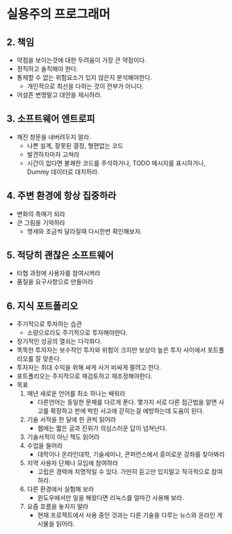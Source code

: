 # 실용주의 프로그래머

## 2. 책임
- 약점을 보이는것에 대한 두려움이 가장 큰 약점이다.
- 정직하고 솔직해야 한다.
- 통제할 수 없는 위험요소가 있지 않은지 분석해야한다.
    - 개인적으로 최선을 다하는 것이 전부가 아니다.
- 어설픈 변명말고 대안을 제시하라.

## 3. 소프트웨어 엔트로피
- 깨진 창문을 내버려두지 말라.
    - 나쁜 설계, 잘못된 결정, 형편없는 코드
    - 발견하자마자 고쳐라
    - 시간이 없다면 불쾌한 코드를 주석하거나, TODO 메시지를 표시하거나, Dummy 데이터로 대치하라.

## 4. 주변 환경에 항상 집중하라
- 변화의 촉매가 되라
- 큰 그림을 기억하라
    - 명세와 조금씩 달라질때 다시한번 확인해보자.

## 5. 적당히 괜찮은 소프트웨어
- 타협 과정에 사용자를 참여시켜라
- 품질을 요구사항으로 만들어라

## 6. 지식 포트폴리오
- 주기적으로 투자하는 습관
    - 소량으로라도 주기적으로 투자해야한다.
- 장기적인 성공의 열쇠는 다각화다.
- 똑똑한 투자자는 보수적인 투자와 위험이 크지만 보상이 높은 투자 사이에서 포트폴리오를 잘 맞춘다.
- 투자자는 최대 수익을 위해 싸게 사거 비싸게 팔려고 한다.
- 포트폴리오는 주지적으로 재검토하고 재조정해야한다.
- 목표
    1. 매년 새로운 언어를 최소 하나는 배워라
       - 다른언어는 동일한 문제를 다르게 푼다. 몇가지 서로 다른 접근법을 알면 사고를 확장하고 판에 박힌 사고에 갇히는걸 에방하는데 도움이 된다.
    2. 기술 서적을 한 달에 한 권씩 읽어라
       - 웹에는 짧은 글과 진위가 의심스러운 답이 넘쳐난다.
    3. 기술서적이 아닌 책도 읽어라
    4. 수업을 들어라
        - 대학이나 온라인대학, 기술세미나, 콘퍼런스에서 흥미로운 강좌를 찾아봐라
    5. 지역 사용자 단체나 모임에 참여하라
        - 고립은 경력에 치명적일 수 있다. 가만히 듣고만 있지말고 적극적으로 참여 하라.
    6. 다른 환경에서 실험해 보라
        - 윈도우에서만 일을 해왔다면 리눅스를 얼마간 사용해 보라.
    7. 요즘 흐름을 놓치지 말라
        - 현재 프로젝트에서 사용 중인 것과는 다른 기술을 다루는 뉴스와 온라인 게시물을 읽어라. 
    

    